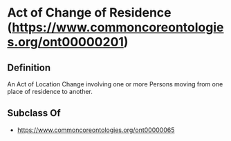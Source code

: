 # Act of Change of Residence (https://www.commoncoreontologies.org/ont00000201)

## Definition
An Act of Location Change involving one or more Persons moving from one place of residence to another.

## Subclass Of
- https://www.commoncoreontologies.org/ont00000065

